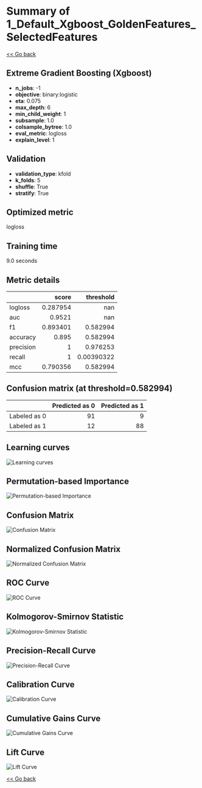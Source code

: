 # Summary of 1_Default_Xgboost_GoldenFeatures_SelectedFeatures

[<< Go back](../README.md)


## Extreme Gradient Boosting (Xgboost)
- **n_jobs**: -1
- **objective**: binary:logistic
- **eta**: 0.075
- **max_depth**: 6
- **min_child_weight**: 1
- **subsample**: 1.0
- **colsample_bytree**: 1.0
- **eval_metric**: logloss
- **explain_level**: 1

## Validation
 - **validation_type**: kfold
 - **k_folds**: 5
 - **shuffle**: True
 - **stratify**: True

## Optimized metric
logloss

## Training time

9.0 seconds

## Metric details
|           |    score |    threshold |
|:----------|---------:|-------------:|
| logloss   | 0.287954 | nan          |
| auc       | 0.9521   | nan          |
| f1        | 0.893401 |   0.582994   |
| accuracy  | 0.895    |   0.582994   |
| precision | 1        |   0.976253   |
| recall    | 1        |   0.00390322 |
| mcc       | 0.790356 |   0.582994   |


## Confusion matrix (at threshold=0.582994)
|              |   Predicted as 0 |   Predicted as 1 |
|:-------------|-----------------:|-----------------:|
| Labeled as 0 |               91 |                9 |
| Labeled as 1 |               12 |               88 |

## Learning curves
![Learning curves](learning_curves.png)

## Permutation-based Importance
![Permutation-based Importance](permutation_importance.png)
## Confusion Matrix

![Confusion Matrix](confusion_matrix.png)


## Normalized Confusion Matrix

![Normalized Confusion Matrix](confusion_matrix_normalized.png)


## ROC Curve

![ROC Curve](roc_curve.png)


## Kolmogorov-Smirnov Statistic

![Kolmogorov-Smirnov Statistic](ks_statistic.png)


## Precision-Recall Curve

![Precision-Recall Curve](precision_recall_curve.png)


## Calibration Curve

![Calibration Curve](calibration_curve_curve.png)


## Cumulative Gains Curve

![Cumulative Gains Curve](cumulative_gains_curve.png)


## Lift Curve

![Lift Curve](lift_curve.png)



[<< Go back](../README.md)
